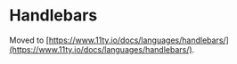 # Handlebars

Moved to [https://www.11ty.io/docs/languages/handlebars/](https://www.11ty.io/docs/languages/handlebars/).
